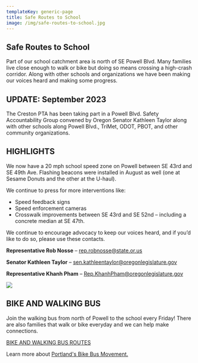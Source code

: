 ```yaml
---
templateKey: generic-page
title: Safe Routes to School
image: /img/safe-routes-to-school.jpg
---
```

## Safe Routes to School

Part of our school catchment area is north of SE Powell Blvd. Many families live close enough to walk or bike but doing so means crossing a high-crash corridor. Along with other schools and organizations we have been making our voices heard and making some progress.

## UPDATE: September 2023

The Creston PTA has been taking part in a Powell Blvd. Safety Accountability Group convened by Oregon Senator Kathleen Taylor along with other schools along Powell Blvd., TriMet, ODOT, PBOT, and other community organizations.

## HIGHLIGHTS

We now have a 20 mph school speed zone on Powell between SE 43rd and SE 49th Ave. Flashing beacons were installed in August as well (one at Sesame Donuts and the other at the U-haul).

We continue to press for more interventions like:

* Speed feedback signs
* Speed enforcement cameras
* Crosswalk improvements between SE 43rd and SE 52nd – including a concrete median at SE 47th.

We continue to encourage advocacy to keep our voices heard, and if you’d like to do so, please use these contacts.

**Representative Rob Nosse** – rep.robnosse@state.or.us

**Senator Kathleen Taylor** – sen.kathleentaylor@oregonlegislature.gov

**Representative Khanh Pham** – Rep.KhanhPham@oregonlegislature.gov

![](/img/bikebus-eagle-small.jpg)

## BIKE AND WALKING BUS

Join the walking bus from north of Powell to the school every Friday! There are also families that walk or bike everyday and we can help make connections.

[BIKE AND WALKING BUS ROUTES](https://docs.google.com/document/d/1vLLwXSuv7kAnvMhVFobtLZbYA0M0H0ArBcv9yZ3zvHY/edit)

Learn more about [Portland's Bike Bus Movement.](https://www.bikebuspdx.org)